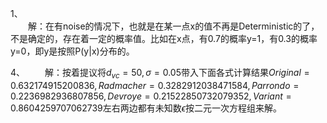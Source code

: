 
1、  
&emsp;&emsp;解：在有noise的情况下，也就是在某一点x的值不再是Deterministic的了，不是确定的，存在着一定的概率值。比如在x点，有0.7的概率y=1，有0.3的概率y=0，即y是按照P(y|x)分布的。  


4、
&emsp;&emsp;解：按着提议将$d_{vc}=50, \sigma=0.05$带入下面各式计算结果$Original=0.632174915200836,Radmacher=0.3282912038471584,Parrondo=0.2236982936807856,  
Devroye=0.21522850732079352,Variant=0.8604259707062739$左右两边都有未知数$\epsilon$按二元一次方程组来解。
